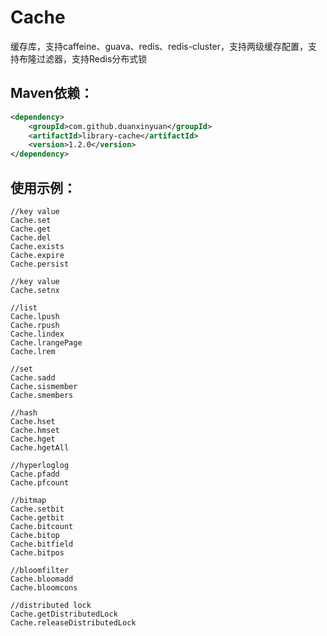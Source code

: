 # Cache
缓存库，支持caffeine、guava、redis、redis-cluster，支持两级缓存配置，支持布隆过滤器，支持Redis分布式锁

## Maven依赖：
```xml
<dependency>
    <groupId>com.github.duanxinyuan</groupId>
    <artifactId>library-cache</artifactId>
    <version>1.2.0</version>
</dependency>
```

## 使用示例：
    
    //key value
    Cache.set
    Cache.get
    Cache.del
    Cache.exists
    Cache.expire
    Cache.persist
    
    //key value
    Cache.setnx
    
    //list
    Cache.lpush
    Cache.rpush
    Cache.lindex
    Cache.lrangePage
    Cache.lrem
    
    //set
    Cache.sadd
    Cache.sismember
    Cache.smembers
    
    //hash
    Cache.hset
    Cache.hmset
    Cache.hget
    Cache.hgetAll
    
    //hyperloglog
    Cache.pfadd
    Cache.pfcount
  
    //bitmap
    Cache.setbit
    Cache.getbit
    Cache.bitcount
    Cache.bitop
    Cache.bitfield
    Cache.bitpos
  
    //bloomfilter
    Cache.bloomadd
    Cache.bloomcons

    //distributed lock
    Cache.getDistributedLock
    Cache.releaseDistributedLock